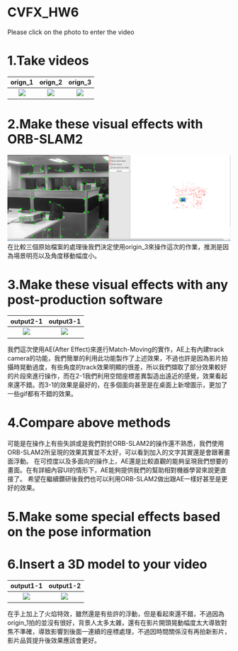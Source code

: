 # CVFX_HW6
 Please click on the photo to enter the video
  # 1.Take videos
  
  | orign_1        | orign_2        | orign_3  |
  | :-------------: |:-------------:| :-----:|
  | [![](http://img.youtube.com/vi/TYtgs9knkJ4/0.jpg)](http://www.youtube.com/watch?v=TYtgs9knkJ4 "")   | [![](http://img.youtube.com/vi/21RdlwbpWR0/0.jpg)](http://www.youtube.com/watch?v=21RdlwbpWR0 "")      | [![](http://img.youtube.com/vi/dLcWU2yw-xY/0.jpg)](http://www.youtube.com/watch?v=dLcWU2yw-xY "") |
  
  >>
  

  
  # 2.Make these visual effects with ORB-SLAM2
  
  ![image](https://github.com/CharlieYao1996/CVFX_HW6/blob/master/screenshot.png?raw=true)
  在比較三個原始檔案的處理後我們決定使用origin_3來操作這次的作業，推測是因為場景明亮以及角度移動幅度小。
  
  # 3.Make these visual effects with any post-production software
  
| output2-1        | output3-1     | 
| :-------------: |:-------------:| 
| [![](http://img.youtube.com/vi/gPdjCcPHROo/0.jpg)](http://www.youtube.com/watch?v=gPdjCcPHROo "")       |[![](http://img.youtube.com/vi/7O5jF0ynfUc/0.jpg)](http://www.youtube.com/watch?v=7O5jF0ynfUc "") |
  
  
我們這次使用AE(After Effect)來進行Match-Moving的實作，AE上有內建track camera的功能，我們簡單的利用此功能製作了上述效果，不過也許是因為影片拍攝時晃動過度，有些角度的track效果明顯的很差，所以我們擷取了部分效果較好的片段來進行操作，而在2-1我們利用空間座標差異製造出遠近的感覺，效果看起來還不錯。而3-1的效果是最好的，在多個面向甚至是在桌面上新增圖示，更加了一些gif都有不錯的效果。
  
  
  # 4.Compare above methods
  
  可能是在操作上有些失誤或是我們對於ORB-SLAM2的操作還不熟悉，我們使用ORB-SLAM2所呈現的效果其實並不太好，可以看到加入的文字其實還是會跟著畫面浮動。
  在可控度以及多面向的操作上，AE還是比較直觀的能夠呈現我們想要的畫面。在有詳細內容UI的情形下，AE能夠提供我們的幫助相對機器學習來說更直接了。
  希望在繼續鑽研後我們也可以利用ORB-SLAM2做出跟AE一樣好甚至是更好的效果。
  
  # 5.Make some special effects based on the pose information
  
  # 6.Insert a 3D model to your video
  
  | output1-1        |   output1-2   | 
  | :-------------: |:-------------:| 
  | [![](http://img.youtube.com/vi/aKZJNS_WkwM/0.jpg)](http://www.youtube.com/watch?v=aKZJNS_WkwM "")        |   [![](http://img.youtube.com/vi/eEKa6103t0A/0.jpg)](http://www.youtube.com/watch?v=eEKa6103t0A "")      |
  
  在手上加上了火焰特效，雖然還是有些許的浮動，但是看起來還不錯，不過因為origin_1拍的並沒有很好，背景人太多太雜，還有在影片開頭晃動幅度太大導致對焦不準確，導致影響到後面一連續的座標處理，不過因時間關係沒有再拍新影片，影片品質提升後效果應該會更好。

  


